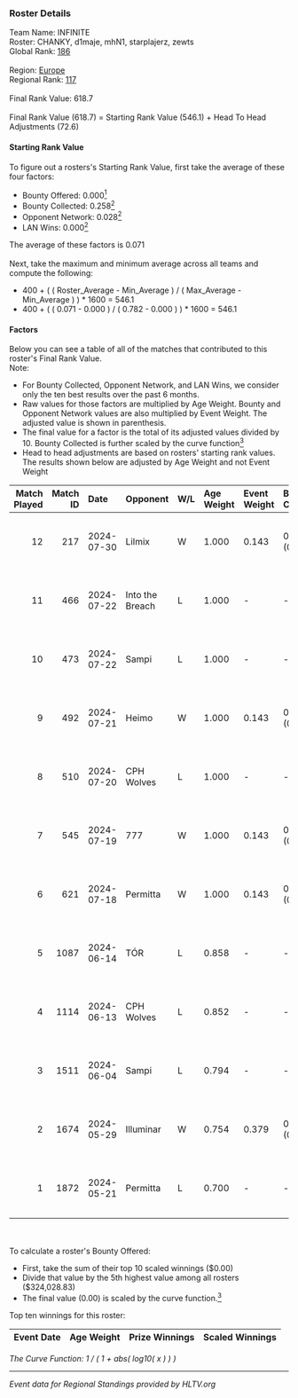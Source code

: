 ### Roster Details<br />
Team Name: INFINITE<br />
Roster: CHANKY, d1maje, mhN1, starplajerz, zewts<br />
Global Rank: [186](../standings_global.md)<br />
<br />
Region: [Europe]( ../standings_europe.md)<br />
Regional Rank: [117]( ../standings_europe.md)<br />
<br />
Final Rank Value:  618.7<br />
<br />
Final Rank Value (618.7) = Starting Rank Value (546.1) + Head To Head Adjustments (72.6)<br />

#### Starting Rank Value<br />
To figure out a rosters's Starting Rank Value, first take the average of these four factors:<br />
- Bounty Offered: 0.000[<sup>1</sup>](#table2)
- Bounty Collected: 0.258[<sup>2</sup>](#table1)
- Opponent Network: 0.028[<sup>2</sup>](#table1)
- LAN Wins: 0.000[<sup>2</sup>](#table1)

The average of these factors is 0.071<br />
<br />
Next, take the maximum and minimum average across all teams and compute the following:<br />
- 400 + ( ( Roster_Average - Min_Average ) / ( Max_Average - Min_Average ) ) * 1600 = 546.1
- 400 + ( ( 0.071 - 0.000 ) / ( 0.782 - 0.000 ) ) * 1600 = 546.1


#### Factors<br />
Below you can see a table of all of the matches that contributed to this roster's Final Rank Value.<br />
Note:<br />

- For Bounty Collected, Opponent Network, and LAN Wins, we consider only the ten best results over the past 6 months.
- Raw values for those factors are multiplied by Age Weight. Bounty and Opponent Network values are also multiplied by Event Weight. The adjusted value is shown in parenthesis.
- The final value for a factor is the total of its adjusted values divided by 10. Bounty Collected is further scaled by the curve function[<sup>3</sup>](#curveFunction)
- Head to head adjustments are based on rosters' starting rank values. The results shown below are adjusted by Age Weight and not Event Weight
<span id="table1"></span><br />


| Match Played | Match ID | Date       | Opponent        | W/L | Age Weight | Event Weight | Bounty Collected | Opponent Network | LAN Wins  | H2H Adj. | Roster                                   |
| -: | -: | :- | :- | :- | :- | :- | :- | :- | :- | -: | :- |
|           12 |      217 | 2024-07-30 | Lilmix          | W   | 1.000      | 0.143        | 0.023 (0.003)    | 0.098 (0.014)    | 0 (0.000) |    25.23 | CHANKY, d1maje, mhN1, starplajerz, zewts |
|           11 |      466 | 2024-07-22 | Into the Breach | L   | 1.000      | -            | -                | -                | -         |   -11.79 | CHANKY, d1maje, mhN1, starplajerz, zewts |
|           10 |      473 | 2024-07-22 | Sampi           | L   | 1.000      | -            | -                | -                | -         |    -5.46 | CHANKY, d1maje, mhN1, starplajerz, zewts |
|            9 |      492 | 2024-07-21 | Heimo           | W   | 1.000      | 0.143        | 0.006 (0.001)    | 0.107 (0.015)    | 0 (0.000) |    17.89 | CHANKY, d1maje, mhN1, starplajerz, zewts |
|            8 |      510 | 2024-07-20 | CPH Wolves      | L   | 1.000      | -            | -                | -                | -         |    -6.26 | CHANKY, d1maje, mhN1, starplajerz, zewts |
|            7 |      545 | 2024-07-19 | 777             | W   | 1.000      | 0.143        | 0.015 (0.002)    | 0.181 (0.026)    | 0 (0.000) |    20.34 | CHANKY, d1maje, mhN1, starplajerz, zewts |
|            6 |      621 | 2024-07-18 | Permitta        | W   | 1.000      | 0.143        | 0.024 (0.003)    | 0.876 (0.125)    | 0 (0.000) |    27.82 | CHANKY, d1maje, mhN1, starplajerz, zewts |
|            5 |     1087 | 2024-06-14 | TÓR             | L   | 0.858      | -            | -                | -                | -         |    -3.38 | CHANKY, d1maje, mhN1, starplajerz, zewts |
|            4 |     1114 | 2024-06-13 | CPH Wolves      | L   | 0.852      | -            | -                | -                | -         |    -5.66 | CHANKY, d1maje, mhN1, starplajerz, zewts |
|            3 |     1511 | 2024-06-04 | Sampi           | L   | 0.794      | -            | -                | -                | -         |    -3.02 | d1maje, mhN1, starplajerz, waZz, zewts   |
|            2 |     1674 | 2024-05-29 | Illuminar       | W   | 0.754      | 0.379        | 0.012 (0.003)    | 0.352 (0.100)    | 0 (0.000) |    19.83 | d1maje, mhN1, starplajerz, waZz, zewts   |
|            1 |     1872 | 2024-05-21 | Permitta        | L   | 0.700      | -            | -                | -                | -         |    -2.89 | d1maje, mhN1, starplajerz, waZz, zewts   |

<br />
<span id="table2"></span><br />
To calculate a roster's Bounty Offered:<br />

- First, take the sum of their top 10 scaled winnings ($0.00)
- Divide that value by the 5th highest value among all rosters ($324,028.83)
- The final value (0.00) is scaled by the curve function.[<sup>3</sup>](#curveFunction)

Top ten winnings for this roster:<br />

| Event Date | Age Weight | Prize Winnings | Scaled Winnings |
| :- | -: | :- | :- |


<span id="curveFunction"></span>_The Curve Function: 1 / ( 1 + abs( log10( x ) ) )_<br />

---
_Event data for Regional Standings provided by HLTV.org_<br />
